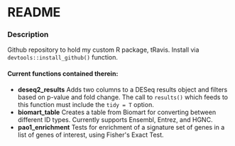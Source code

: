 # README

### Description
Github repository to hold my custom R package, tRavis. 
Install via `devtools::install_github()` function. 

#### Current functions contained therein:
- **deseq2_results** Adds two columns to a DESeq results object and filters based on p-value and fold change. 
	The call to `results()` which feeds to this function must include the `tidy = T` option. 
- **biomart_table** Creates a table from Biomart for converting between different ID types. Currently supports Ensembl, Entrez, and HGNC. 
- **pao1_enrichment** Tests for enrichment of a signature set of genes in a list of genes of interest, using Fisher's Exact Test.

